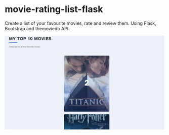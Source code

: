 # movie-rating-list-flask
Create a list of your favourite movies, rate and review them. Using Flask, Bootstrap and themoviedb API.

![home](https://github.com/gonndr/movie-rating-list-flask/blob/master/img/home.png)
